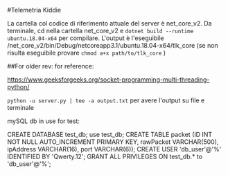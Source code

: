 #Telemetria Kiddie

La cartella col codice di riferimento attuale del server è net_core_v2.
Da terminale, cd nella cartella net_core_v2 e 
`dotnet build --runtime ubuntu.18.04-x64` per compilare. 
L'output è l'eseguibile /net_core_v2/bin/Debug/netcoreapp3.1/ubuntu.18.04-x64/tlk_core
(se non risulta eseguibile provare `chmod a+x path/to/tlk_core` )



##For older rev: 
for reference:

https://www.geeksforgeeks.org/socket-programming-multi-threading-python/

`python -u server.py | tee -a output.txt`
per avere l'output su file e terminale

mySQL db in use for test:

CREATE DATABASE test_db;
use test_db;
CREATE TABLE packet (ID INT NOT NULL AUTO_INCREMENT PRIMARY KEY, rawPacket VARCHAR(500), ipAddress VARCHAR(16), port VARCHAR(6));
CREATE USER 'db_user'@'%' IDENTIFIED BY 'Qwerty.12';
GRANT ALL PRIVILEGES ON test_db.* to 'db_user'@'%';
